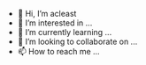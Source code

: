 - 👋 Hi, I’m acleast
- 👀 I’m interested in ...
- 🌱 I’m currently learning ...
- 💞️ I’m looking to collaborate on ...
- 📫 How to reach me ...

<!---
acleast/acleast is a ✨ special ✨ repository because its `README.md` (this file) appears on your GitHub profile.
You can click the Preview link to take a look at your changes.
--->
